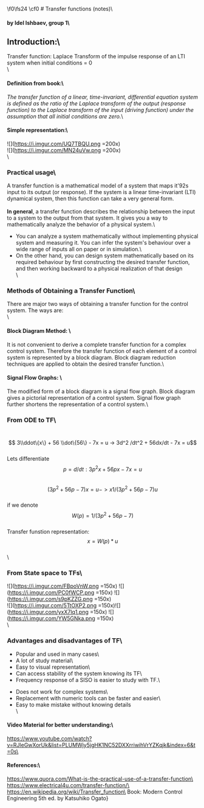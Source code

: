 \f0\fs24 \cf0 # Transfer functions (notes)\
#### by Idel Ishbaev, group 1\
## Introduction:\
Transfer function: Laplace Transform of the impulse response of an LTI system when initial conditions = 0\
\
#### Definition from book:\
*The transfer function of a linear, time-invariant, differential equation system is defined as the ratio of the Laplace transform of the output (response function) to the Laplace transform of the input (driving function) under the assumption that all initial conditions are zero.*\
#### Simple representation:\
![](https://i.imgur.com/UQ7TBQU.png =200x)\
![](https://i.imgur.com/MN24uVw.png =200x)\
\
### Practical usage\
A transfer function is a mathematical model of a system that maps it\'92s input to its output (or response). If the system is a linear time-invariant (LTI) dynamical system, then this function can take a very general form.\
\
**In general**, a transfer function describes the relationship between the input to a system to the output from that system. It gives you a way to mathematically analyze the behavior of a physical system.\
* You can analyze a system mathematically without implementing physical system and measuring it. You can infer the system's behaviour over a wide range of inputs all on paper or in simulation.\
* On the other hand, you can design system mathematically based on its required behaviour by first constructing the desired transfer function, and then working backward to a physical realization of that design\
\
### Methods of Obtaining a Transfer Function\
There are major two ways of obtaining a transfer function for the control system. The ways are:\
\
#### Block Diagram Method: \
It is not convenient to derive a complete transfer function for a complex control system. Therefore the transfer function of each element of a control system is represented by a block diagram. Block diagram reduction techniques are applied to obtain the desired transfer function.\
#### Signal Flow Graphs: \
The modified form of a block diagram is a signal flow graph. Block diagram gives a pictorial representation of a control system. Signal flow graph further shortens the representation of a control system.\
### From ODE to TF\
 \
$$ 3\\ddot\{x\}  + 56 \\dot\{56\} - 7x = u -> 3d^2 /dt^2 + 56dx/dt - 7x = u$$ \
Lets differentiate $$ p = d/dt : 3p^2x+56px -7x = u$$\
$$ (3p^2 + 56p -7)x=u -> x1/(3p^2 + 56p - 7)u $$\
if we denote $$ W(p)= 1/(3p^2+56p-7) $$\
Transfer funstion representation: $$ x = W(p)*u $$ \
\
### From State space to TFs\
![](https://i.imgur.com/FBpoVnW.png =150x) ![](https://i.imgur.com/PC0fWCP.png =150x) ![](https://i.imgur.com/s9pKZZG.png =150x)\
![](https://i.imgur.com/5TtOXP2.png =150x)![](https://i.imgur.com/yxX7lq1.png =150x) ![](https://i.imgur.com/YW5GNka.png =150x)\
\
### Advantages and disadvantages of TF\
+ Popular and used in many cases\
+ A lot of study material\
+ Easy to visual representation\
+ Can access stability of the system knowing its TF\
+ Frequency response of a SISO is easier to study with TF.\
- Does not work for complex systems\
- Replacement with numeric tools can be faster and easier\
- Easy to make mistake without knowing details\
\
#### Video Material for better understanding:\
https://www.youtube.com/watch?v=RJleGwXorUk&list=PLUMWjy5jgHK1NC52DXXrriwihVrYZKqjk&index=6&t=0s\
#### References:\
https://www.quora.com/What-is-the-practical-use-of-a-transfer-function\
https://www.electrical4u.com/transfer-function/\
https://en.wikipedia.org/wiki/Transfer_function\
Book: Modern Control Engineering 5th ed. by Katsuhiko Ogato}
